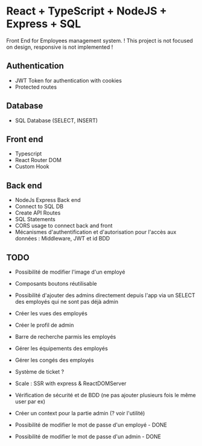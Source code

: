 # React + TypeScript + NodeJS + Express + SQL

Front End for Employees management system.
! This project is not focused on design, responsive is not implemented !

## Authentication

- JWT Token for authentication with cookies
- Protected routes

## Database

- SQL Database (SELECT, INSERT)

## Front end

- Typescript
- React Router DOM
- Custom Hook

## Back end

- NodeJs Express Back end
- Connect to SQL DB
- Create API Routes
- SQL Statements
- CORS usage to connect back and front
- Mécanismes d'authentification et d'autorisation pour l'accès aux données : Middleware, JWT et id BDD

## TODO

- Possibilité de modifier l'image d'un employé
- Composants boutons réutilisable
- Possibilité d'ajouter des admins directement depuis l'app via un SELECT des employés qui ne sont pas déjà admin
- Créer les vues des employés
- Créer le profil de admin
- Barre de recherche parmis les employés
- Gérer les équipements des employés
- Gérer les congés des employés
- Système de ticket ?
- Scale : SSR with express & ReactDOMServer
- Vérification de sécurité et de BDD (ne pas ajouter plusieurs fois le même user par ex)
- Créer un context pour la partie admin (? voir l'utilité)

- Possibilité de modifier le mot de passe d'un employé - DONE
- Possibilité de modifier le mot de passe d'un admin - DONE
